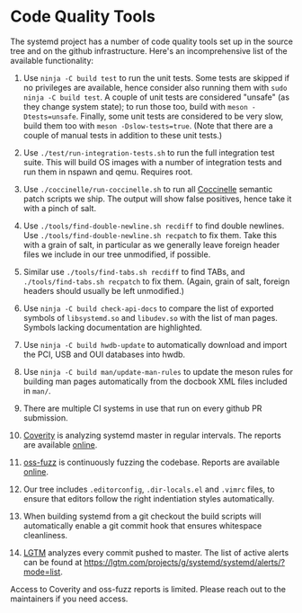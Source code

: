 # Code Quality Tools

The systemd project has a number of code quality tools set up in the source
tree and on the github infrastructure. Here's an incomprehensive list of the
available functionality:

1. Use `ninja -C build test` to run the unit tests. Some tests are skipped if
   no privileges are available, hence consider also running them with `sudo
   ninja -C build test`. A couple of unit tests are considered "unsafe" (as
   they change system state); to run those too, build with `meson
   -Dtests=unsafe`. Finally, some unit tests are considered to be very slow,
   build them too with `meson -Dslow-tests=true`. (Note that there are a couple
   of manual tests in addition to these unit tests.)

2. Use `./test/run-integration-tests.sh` to run the full integration test
   suite. This will build OS images with a number of integration tests and run
   them in nspawn and qemu. Requires root.

3. Use `./coccinelle/run-coccinelle.sh` to run all
   [Coccinelle](http://coccinelle.lip6.fr/) semantic patch scripts we ship. The
   output will show false positives, hence take it with a pinch of salt.

4. Use `./tools/find-double-newline.sh recdiff` to find double newlines. Use
   `./tools/find-double-newline.sh recpatch` to fix them. Take this with a grain
   of salt, in particular as we generally leave foreign header files we include in
   our tree unmodified, if possible.

5. Similar use `./tools/find-tabs.sh recdiff` to find TABs, and
   `./tools/find-tabs.sh recpatch` to fix them. (Again, grain of salt, foreign
   headers should usually be left unmodified.)

6. Use `ninja -C build check-api-docs` to compare the list of exported
   symbols of `libsystemd.so` and `libudev.so` with the list of man pages. Symbols
   lacking documentation are highlighted.

7. Use `ninja -C build hwdb-update` to automatically download and import the
   PCI, USB and OUI databases into hwdb.

8. Use `ninja -C build man/update-man-rules` to update the meson rules for
   building man pages automatically from the docbook XML files included in
   `man/`.

9. There are multiple CI systems in use that run on every github PR submission.

10. [Coverity](https://scan.coverity.com/) is analyzing systemd master in
    regular intervals. The reports are available
    [online](https://scan.coverity.com/projects/systemd).

11. [oss-fuzz](https://oss-fuzz.com/) is continuously fuzzing the
    codebase. Reports are available
    [online](https://oss-fuzz.com/v2/testcases?project=systemd).

12. Our tree includes `.editorconfig`, `.dir-locals.el` and `.vimrc` files, to
    ensure that editors follow the right indentiation styles automatically.

13. When building systemd from a git checkout the build scripts will
    automatically enable a git commit hook that ensures whitespace cleanliness.

14. [LGTM](https://lgtm.com/) analyzes every commit pushed to master. The list
    of active alerts can be found at
    https://lgtm.com/projects/g/systemd/systemd/alerts/?mode=list.

Access to Coverity and oss-fuzz reports is limited. Please reach out to the
maintainers if you need access.
